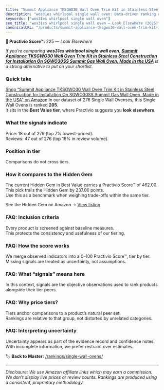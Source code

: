 ```yaml
---
title: "Summit Appliance TKSGWO30 Wall Oven Trim Kit in Stainless Steel Construction for Installation On SGWO30SS Summit Gas Wall Oven, Made in the USA"
description: "wos31es whirlpool single wall oven: Data-driven ranking using the Practivio Score™. Positioned by quality, value, demand, findability, momentum."
keywords: ["wos31es whirlpool single wall oven"]
seo_title: "wos31es whirlpool single wall oven — Look Elsewhere (2025)"
canonicalURL: "/products/summit-appliance-tksgwo30-wall-oven-trim-kit-in-stainless-steel-construction-for-installation-on-sgwo30ss-summit-gas-wall-oven-made-in-the-usa-B08SVY15GY/"
---
```


**🚫 Practivio Score™:** 225 — _Look Elsewhere_


*If you're comparing **wos31es whirlpool single wall oven**, **[Summit Appliance TKSGWO30 Wall Oven Trim Kit in Stainless Steel Construction for Installation On SGWO30SS Summit Gas Wall Oven, Made in the USA](https://www.amazon.com/dp/B08SVY15GY?tag=practivio-20)** is a strong alternative to put on your shortlist.*
### Quick take
[Shop “Summit Appliance TKSGWO30 Wall Oven Trim Kit in Stainless Steel Construction for Installation On SGWO30SS Summit Gas Wall Oven, Made in the USA” on Amazon](https://www.amazon.com/dp/B08SVY15GY?tag=practivio-20)
In our dataset of 276 Single Wall Ovenses, this Single Wall Ovens is ranked **205**.  
It sits in the **Best Value tier**, where Practivio suggests you **look elsewhere**.

### What the signals indicate
Price: 18 out of 276 (top 7% lowest-priced).  
Reviews: 47 out of 276 (top 18% in review volume).  

### Position in tier
Comparisons do not cross tiers.

### How it compares to the Hidden Gem
The current Hidden Gem in Best Value carries a Practivio Score™ of 462.00.  
This pick trails the Hidden Gem by 237.00 points.  
Use this as a benchmark when weighing trade-offs within the same tier.  

See the Hidden Gem on Amazon → [View listing](https://www.amazon.com/dp/B07D1KQ9HF?tag=practivio-20)

### FAQ: Inclusion criteria
Every product is screened against baseline measures.  
This protects the consistency and usefulness of our tiering.

### FAQ: How the score works
We merge observed indicators into a 0–100 Practivio Score™, tier by tier.  
Missing signals are treated as uncertainty, not assumptions.

### FAQ: What “signals” means here
In this context, signals are the objective observations used to rank products alongside their tier peers.

### FAQ: Why price tiers?
Tiers anchor comparisons to a product’s natural peer set.  
Rankings are relative to that group, not distorted by unrelated categories.

### FAQ: Interpreting uncertainty
Uncertainty appears as part of the evidence record and confidence notes.  
With incomplete information, we prefer restraint over estimates.


🏷️ **Back to Master:** [/rankings/single-wall-ovens/](/rankings/single-wall-ovens/)

---
_Disclosure: We use Amazon affiliate links which may earn a commission. We don’t display live prices or review counts. Rankings are produced using a consistent, proprietary methodology._
